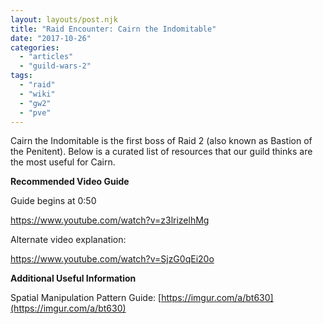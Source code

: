 ```yaml
---
layout: layouts/post.njk
title: "Raid Encounter: Cairn the Indomitable"
date: "2017-10-26"
categories: 
  - "articles"
  - "guild-wars-2"
tags: 
  - "raid"
  - "wiki"
  - "gw2"
  - "pve"
---
```


Cairn the Indomitable is the first boss of Raid 2 (also known as Bastion of the Penitent). Below is a curated list of resources that our guild thinks are the most useful for Cairn.

**Recommended Video Guide**

Guide begins at 0:50

https://www.youtube.com/watch?v=z3lrizelhMg

Alternate video explanation:

https://www.youtube.com/watch?v=SjzG0qEi20o

**Additional Useful Information**

Spatial Manipulation Pattern Guide: [https://imgur.com/a/bt630](https://imgur.com/a/bt630)
